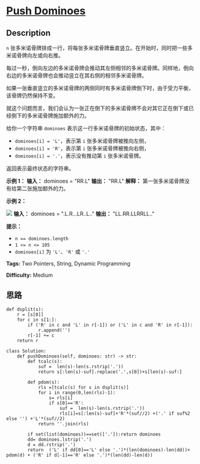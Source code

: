 # [Push Dominoes][title]

## Description

`n` 张多米诺骨牌排成一行，将每张多米诺骨牌垂直竖立。在开始时，同时把一些多米诺骨牌向左或向右推。

每过一秒，倒向左边的多米诺骨牌会推动其左侧相邻的多米诺骨牌。同样地，倒向右边的多米诺骨牌也会推动竖立在其右侧的相邻多米诺骨牌。

如果一张垂直竖立的多米诺骨牌的两侧同时有多米诺骨牌倒下时，由于受力平衡， 该骨牌仍然保持不变。

就这个问题而言，我们会认为一张正在倒下的多米诺骨牌不会对其它正在倒下或已经倒下的多米诺骨牌施加额外的力。

给你一个字符串 `dominoes` 表示这一行多米诺骨牌的初始状态，其中：

  * `dominoes[i] = 'L'`，表示第 `i` 张多米诺骨牌被推向左侧，
  * `dominoes[i] = 'R'`，表示第 `i` 张多米诺骨牌被推向右侧，
  * `dominoes[i] = '.'`，表示没有推动第 `i` 张多米诺骨牌。

返回表示最终状态的字符串。



**示例 1：**
            **输入：** dominoes = "RR.L"    **输出：** "RR.L"    **解释：** 第一张多米诺骨牌没有给第二张施加额外的力。    

**示例 2：**

![](https://s3-lc-upload.s3.amazonaws.com/uploads/2018/05/18/domino.png)
            **输入：** dominoes = ".L.R...LR..L.."    **输出：** "LL.RR.LLRRLL.."    



**提示：**

  * `n == dominoes.length`
  * `1 <= n <= 105`
  * `dominoes[i]` 为 `'L'`、`'R'` 或 `'.'`


**Tags:** Two Pointers, String, Dynamic Programming

**Difficulty:** Medium

## 思路

``` python3
def dsplit(s):
    r = [s[0]]
    for c in s[1:]:
        if ('R' in c and 'L' in r[-1]) or ('L' in c and 'R' in r[-1]):
            r.append('')
        r[-1] += c
    return r

class Solution:
    def pushDominoes(self, dominoes: str) -> str:
        def tcalc(s):
            suf =  len(s)-len(s.rstrip('.'))
            return s[:len(s)-suf].replace('.',s[0])+s[len(s)-suf:]    

        def pdom(s):            
            rls =[tcalc(s) for s in dsplit(s)]
            for i in range(0,len(rls)-1):
                s= rls[i]
                if s[0]=='R':
                    suf =  len(s)-len(s.rstrip('.'))
                    rls[i]=s[:len(s)-suf]+'R'*(suf//2) +('.' if suf%2 else '') +'L'*(suf//2)
            return ''.join(rls)

        if set(list(dominoes))==set(['.']):return dominoes
        dd= dominoes.lstrip('.')
        d = dd.rstrip('.')
        return  ('L' if dd[0]=='L' else '.')*(len(dominoes)-len(dd))+ pdom(d) + ('R' if d[-1]=='R' else '.')*(len(dd)-len(d))
```

[title]: https://leetcode-cn.com/problems/push-dominoes
